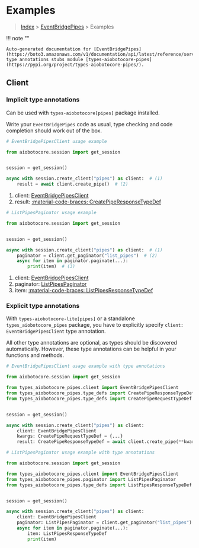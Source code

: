 # Examples

> [Index](../README.md) > [EventBridgePipes](./README.md) > Examples

!!! note ""

    Auto-generated documentation for [EventBridgePipes](https://boto3.amazonaws.com/v1/documentation/api/latest/reference/services/pipes.html#eventbridgepipes)
    type annotations stubs module [types-aiobotocore-pipes](https://pypi.org/project/types-aiobotocore-pipes/).

## Client

### Implicit type annotations

Can be used with `types-aiobotocore[pipes]` package installed.

Write your `EventBridgePipes` code as usual,
type checking and code completion should work out of the box.



```python
# EventBridgePipesClient usage example

from aiobotocore.session import get_session


session = get_session()

async with session.create_client("pipes") as client:  # (1)
    result = await client.create_pipe()  # (2)
```

1. client: [EventBridgePipesClient](./client.md)
2. result: [:material-code-braces: CreatePipeResponseTypeDef](./type_defs.md#createpiperesponsetypedef) 



```python
# ListPipesPaginator usage example

from aiobotocore.session import get_session


session = get_session()

async with session.create_client("pipes") as client:  # (1)
    paginator = client.get_paginator("list_pipes")  # (2)
    async for item in paginator.paginate(...):
        print(item)  # (3)
```

1. client: [EventBridgePipesClient](./client.md)
2. paginator: [ListPipesPaginator](./paginators.md#listpipespaginator)
3. item: [:material-code-braces: ListPipesResponseTypeDef](./type_defs.md#listpipesresponsetypedef) 




### Explicit type annotations

With `types-aiobotocore-lite[pipes]`
or a standalone `types_aiobotocore_pipes` package, you have to explicitly specify
`client: EventBridgePipesClient` type annotation.

All other type annotations are optional, as types should be discovered automatically.
However, these type annotations can be helpful in your functions and methods.


```python
# EventBridgePipesClient usage example with type annotations

from aiobotocore.session import get_session

from types_aiobotocore_pipes.client import EventBridgePipesClient
from types_aiobotocore_pipes.type_defs import CreatePipeResponseTypeDef
from types_aiobotocore_pipes.type_defs import CreatePipeRequestTypeDef


session = get_session()

async with session.create_client("pipes") as client:
    client: EventBridgePipesClient
    kwargs: CreatePipeRequestTypeDef = {...}
    result: CreatePipeResponseTypeDef = await client.create_pipe(**kwargs)
```



```python
# ListPipesPaginator usage example with type annotations

from aiobotocore.session import get_session

from types_aiobotocore_pipes.client import EventBridgePipesClient
from types_aiobotocore_pipes.paginator import ListPipesPaginator
from types_aiobotocore_pipes.type_defs import ListPipesResponseTypeDef


session = get_session()

async with session.create_client("pipes") as client:
    client: EventBridgePipesClient
    paginator: ListPipesPaginator = client.get_paginator("list_pipes")
    async for item in paginator.paginate(...):
        item: ListPipesResponseTypeDef
        print(item)
```


